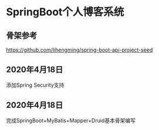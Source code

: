# SpringBoot个人博客系统

 

## 骨架参考

https://github.com/lihengming/spring-boot-api-project-seed

## 2020年4月18日

添加Spring Security支持

## 2020年4月18日

完成SpringBoot+MyBatis+Mapper+Druid基本骨架编写

